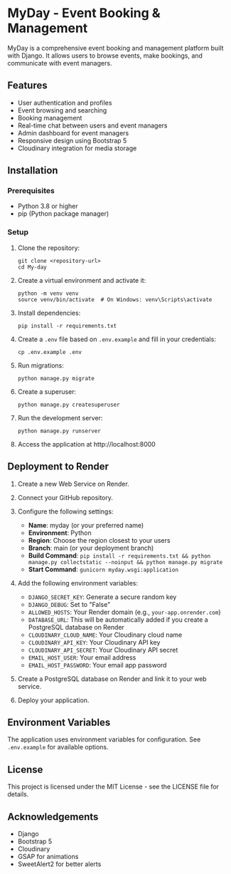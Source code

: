 # MyDay - Event Booking & Management

MyDay is a comprehensive event booking and management platform built with Django. It allows users to browse events, make bookings, and communicate with event managers.

## Features

- User authentication and profiles
- Event browsing and searching
- Booking management
- Real-time chat between users and event managers
- Admin dashboard for event managers
- Responsive design using Bootstrap 5
- Cloudinary integration for media storage

## Installation

### Prerequisites

- Python 3.8 or higher
- pip (Python package manager)

### Setup

1. Clone the repository:
   ```
   git clone <repository-url>
   cd My-day
   ```

2. Create a virtual environment and activate it:
   ```
   python -m venv venv
   source venv/bin/activate  # On Windows: venv\Scripts\activate
   ```

3. Install dependencies:
   ```
   pip install -r requirements.txt
   ```

4. Create a `.env` file based on `.env.example` and fill in your credentials:
   ```
   cp .env.example .env
   ```

5. Run migrations:
   ```
   python manage.py migrate
   ```

6. Create a superuser:
   ```
   python manage.py createsuperuser
   ```

7. Run the development server:
   ```
   python manage.py runserver
   ```

8. Access the application at http://localhost:8000

## Deployment to Render

1. Create a new Web Service on Render.

2. Connect your GitHub repository.

3. Configure the following settings:
   - **Name**: myday (or your preferred name)
   - **Environment**: Python
   - **Region**: Choose the region closest to your users
   - **Branch**: main (or your deployment branch)
   - **Build Command**: `pip install -r requirements.txt && python manage.py collectstatic --noinput && python manage.py migrate`
   - **Start Command**: `gunicorn myday.wsgi:application`

4. Add the following environment variables:
   - `DJANGO_SECRET_KEY`: Generate a secure random key
   - `DJANGO_DEBUG`: Set to "False"
   - `ALLOWED_HOSTS`: Your Render domain (e.g., `your-app.onrender.com`)
   - `DATABASE_URL`: This will be automatically added if you create a PostgreSQL database on Render
   - `CLOUDINARY_CLOUD_NAME`: Your Cloudinary cloud name
   - `CLOUDINARY_API_KEY`: Your Cloudinary API key
   - `CLOUDINARY_API_SECRET`: Your Cloudinary API secret
   - `EMAIL_HOST_USER`: Your email address
   - `EMAIL_HOST_PASSWORD`: Your email app password

5. Create a PostgreSQL database on Render and link it to your web service.

6. Deploy your application.

## Environment Variables

The application uses environment variables for configuration. See `.env.example` for available options.

## License

This project is licensed under the MIT License - see the LICENSE file for details.

## Acknowledgements

- Django
- Bootstrap 5
- Cloudinary
- GSAP for animations
- SweetAlert2 for better alerts
